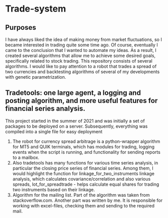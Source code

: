 # Trade-system
## Purposes
I have always liked the idea of making money from market fluctuations, so I became interested in trading quite some time ago. Of course, eventually I came to the conclusion that I wanted to automate my ideas. As a result, I created several algorithms that allow me to achieve some desired goals, specifically related to stock trading. This repository consists of several algorithms. I would like to pay attention to a robot that trades a spread of two currencies and backtesting algorithms of several of my developments with genetic parametrization.
## Tradetools: one large agent, a logging and posting algorithm, and more useful features for financial series analysis.
This project started in the summer of 2021 and was initially a set of packages to be deployed on a server. Subsequently, everything was compiled into a single file for easy deployment
1) The robot for currency spread arbitrage is a python-wrapper algorithm for MT5 and QUIK terminals, which has modules for trading, logging events when the script is running, and functionality for sending reports to a mailbox. 
2) Also tradetools has many functions for various time series analysis, in particular the closing price series of financial series. Among them, I would highlight the function for linkage_for_two_instruments linkage analysis, which calculates covariance/correlation and also various spreads, lot_for_spreadtrade - helps calculate equal shares for trading two instruments based on their linkage. 
3) Algorithm for the mailing list. Part of the algorithm was taken from stackoverflow.com. Another part was written by me. It is responsible for working with excel-files, checking them and sending to the required mail.




